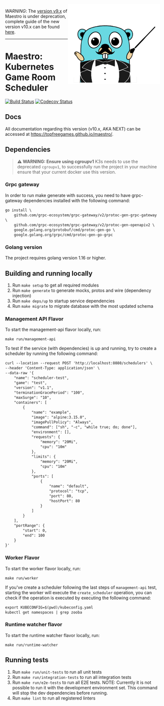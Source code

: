 <img align="right" width="300" height="260" src="docs/images/gopher-maestro.png">


*WARNING*: The [version v9.x](https://github.com/topfreegames/maestro/tree/v9) of Maestro is under deprecation, complete guide of the new version v10.x can be found [here](https://github.com/topfreegames/maestro/issues/283).

---
Maestro: Kubernetes Game Room Scheduler 
=======================================

[![Build Status](https://github.com/topfreegames/maestro/actions/workflows/test.yaml/badge.svg?branch=next)](https://github.com/topfreegames/maestro/actions/workflows/test.yaml)
[![Codecov Status](https://codecov.io/gh/topfreegames/maestro/branch/next/graph/badge.svg?token=KCN2SZDRJF)](https://codecov.io/gh/topfreegames/maestro)

## Docs
All documentation regarding this version (v10.x, AKA NEXT) can be accessed at https://topfreegames.github.io/maestro/.

## Dependencies

> **⚠ WARNING: Ensure using cgroupv1**
> K3s needs to use the deprecated `cgroupv1`, to successfully run the project in your machine ensure that your current docker use this version.

### Grpc gateway
In order to run make generate with success, you need to have grpc-gateway dependencies installed with the following command:
```shell
go install \
    github.com/grpc-ecosystem/grpc-gateway/v2/protoc-gen-grpc-gateway \
    github.com/grpc-ecosystem/grpc-gateway/v2/protoc-gen-openapiv2 \
    google.golang.org/protobuf/cmd/protoc-gen-go \
    google.golang.org/grpc/cmd/protoc-gen-go-grpc
```

### Golang version
The project requires golang version 1.16 or higher.

## Building and running locally
1. Run `make setup` to get all required modules
2. Run `make generate` to generate mocks, protos and wire (dependency injection)
3. Run `make deps/up` to startup service dependencies
4. Run `make migrate` to migrate database with the most updated schema

### Management API Flavor
To start the management-api flavor locally, run:
```
make run/management-api
```

To test if the service (with dependencies) is up and running, try to create a scheduler by running the following command:
```
curl --location --request POST 'http://localhost:8080/schedulers' \
--header 'Content-Type: application/json' \
--data-raw '{
    "name": "scheduler-test",
    "game": "test",
    "version": "v1.1",
    "terminationGracePeriod": "100",
    "maxSurge": "10",
    "containers": [
        {
            "name": "example",
            "image": "alpine:3.15.0",
            "imagePullPolicy": "Always",
            "command": ["sh", "-c", "while true; do; done"],
            "environment": [],
            "requests": {
                "memory": "20Mi",
                "cpu": "10m"
            },
            "limits": {
                "memory": "20Mi",
                "cpu": "10m"
            },
            "ports": [
                {
                    "name": "default",
                    "protocol": "tcp",
                    "port": 80,
                    "hostPort": 80
                }
            ]
        }
    ],
    "portRange": {
        "start": 0,
        "end": 100
    }
}'
```

### Worker Flavor
To start the worker flavor locally, run:
```
make run/worker
```

If you've create a scheduler following the last steps of `management-api` test, starting the worker will execute the `create_scheduler` operation, you can check if the operation is executed by executing the following command:
```
export KUBECONFIG=$(pwd)/kubeconfig.yaml
kubectl get namespaces | grep zooba
```

### Runtime watcher flavor
To start the runtime watcher flavor locally, run:
```
make run/runtime-watcher
```

## Running tests

1. Run `make run/unit-tests` to run all unit tests
2. Run `make run/integration-tests` to run all integration tests
3. Run `make run/e2e-tests` to run all E2E tests. NOTE: Currently it is not
   possible to run it with the development environment set. This command will
   stop the dev dependencies before running.
4. Run `make lint` to run all registered linters
